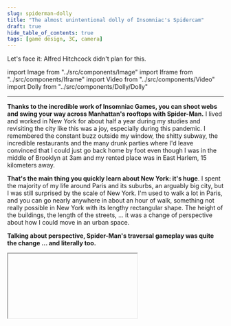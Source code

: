 ```yaml
---
slug: spiderman-dolly
title: "The almost unintentional dolly of Insomniac's Spidercam"
draft: true
hide_table_of_contents: true
tags: [game design, 3C, camera]
---
```


Let's face it: Alfred Hitchcock didn't plan for this.

<!--truncate-->

import Image from "../src/components/Image"
import Iframe from "../src/components/Iframe"
import Video from "../src/components/Video"
import Dolly from "../src/components/Dolly/Dolly"

---

**Thanks to the incredible work of Insomniac Games, you can shoot webs and swing your way across Manhattan's rooftops with Spider-Man.** I lived and worked in New York for about half a year during my studies and revisiting the city like this was a joy, especially during this pandemic. I remembered the constant buzz outside my window, the shitty subway, the incredible restaurants and the many drunk parties where I'd leave convinced that I could just go back home by foot even though I was in the middle of Brooklyn at 3am and my rented place was in East Harlem, 15 kilometers away.

**That's the main thing you quickly learn about New York: it's huge**. I spent the majority of my life around Paris and its suburbs, an arguably big city, but I was still surprised by the scale of New York. I'm used to walk a lot in Paris, and you can go nearly anywhere in about an hour of walk, something not really possible in New York with its lengthy rectangular shape. The height of the buildings, the length of the streets, ... it was a change of perspective about how I could move in an urban space.

**Talking about perspective, Spider-Man's traversal gameplay was quite the change ... and literally too.**

<Iframe srcUrl="https://giphy.com/embed/0m5fac1iC8gNhjEUzV" legend="Focus on the buildings ahead." />

This is the first thing I noticed when I started swinging: **the street seems to elongate itself with the acceleration of each swing.** Time to investigate this theory.

In the GDC talk [Concrete Jungle Gym: Building Traversal in Marvel's Spider-Man](https://youtu.be/OEaGEaCUq3g), gameplay programmer Doug Sheahan explains the requirements on a _dynamic camera_ for their mandate **"Play as a superhero movie feels"**:

> The look and feel of swinging needed to be fluid, fast, exciting and especially _cinematic_. We needed a camera that helped translate all that high-flying acrobatics and velocity into a really visceral experience for the player, something that they could just feel in their gut.

**So from a minimim amount of player input, all that speed and that perfect pendulum physics needs to be communicated to the player visually.** They are doing a lot of smart dynamic framing, like adjusting the camera pitch to the tangent of the pendulum arc as well as moving the character screen position up and down along the arc to help sensing the verticality of the pendulum.

But **for feeling the speed**, even if sound wooshes and motion will help immensely, **Insomniac developed other visual cues in order to sell changes of speed specifically.**

**Two parameters are dynamically increased in real-time according to the character's speed: FoV and follow distance** (in cinematography language: the focal length and the distance between the camera and the character).

<br/>
<Video srcVideo="img/illustrations/Dolly3.mp4" legend="Doug blesses us with debug display footage showing the dynamic control of FoV and follow distance." />
<br/>

Notice how every web shoot triggers a bump in FoV, giving us for an instant ... **a Dolly Zoom**.

<Image srcImage="img/illustrations/vertigo.gif" legend="Vertigo (1958)" />

The **Dolly Zoom** is a camera shot invented by the cameraman Irmin Roberts for **Alfred Hitchcock's Vertigo**, initially in order to convey the feeling of **acrophobia** (intensely felt by the character played by James Stewart in the film).

The principle behind the shot is very simple: **zoom in with the lens while simultaneously moving the camera backwards … or vice versa.**

<br/>
<Image srcImage="https://upload.wikimedia.org/wikipedia/commons/c/c7/Contra-zoom_aka_dolly_zoom_animation.gif" legend="A Dolly Zoom setup" />
<br/>

Since Vertigo, it has been used countless times in other movies. Unfortunately, it's often used because it looks cool rather than using it because it conveys a particular emotion in the context of the film.

Among the [best dolly zooms of all time](https://vimeo.com/84548119), you'll find the ones from **Jaws, Raging Bull or La Haine**:

<Image srcImage="https://c.tenor.com/aGjB0c7wgOYAAAAC/jaws-dolly.gif" legend="Jaws (1975)" />

<Image srcImage="https://i.gifer.com/5ZGr.gif" legend="Raging Bull (1980)"/>

<Image srcImage="https://filmschoolrejects.com/wp-content/uploads/2021/01/Fellowship-of-the-Ring-dolly-zoom.gif" legend="The Lord of the Rings: The Fellowship of the Ring (2001)" />

<Image srcImage="https://64.media.tumblr.com/a4df39f5cc65ce932ae05d6d12e3f962/tumblr_nukogo6nqd1td9opyo1_400.gifv" legend="La Haine (1995)"/>

From spotting a deadly shark, the climax of a box fight and the turning point for a group of friends, **all those shots use the Dolly Zoom for a particular effect and a particular meaning.**

**La Haine** is a movie split in two parts: first, we follow the characters in their hometown, a place they are familiar and comfortable with, shot with short focal length cameras on steadycams. But when the characters head to Paris, this Dolly Zoom shifts the camera to use a long focal length for the rest of the film, squashing perspectives and visually feedbacking the uneasiness of the characters in this environment.

You can spot dolly zooms in the camera work of video games too, sometimes as a direct recreation of the Vertigo shot.

<Iframe srcUrl="https://www.youtube.com/embed/YpTI8wpKDk8" legend="In The Last of Us 2, Abby is terrified of heights." />

<p style={{fontSize: 24, textAlign: "center", fontWeight: "bold", marginTop: 72 }}>
But why do we even have a Dolly effect in Spider-Man?
</p>

The principle behind the Dolly effect we see in Spider-Man or Vertigo is to **zoom out with the lens while moving the camera forward**. But as Doug Sheahan showed us, **the FoV and the Follow Distance both increase as the acceleration kick in: isn't this the wrong setup?**.

<br/>
<Iframe srcUrl="https://giphy.com/embed/0m5fac1iC8gNhjEUzV" legend="Do you see it better now?" />

Well no, it's still the correct setup. **As you saw in the previous shots, the subject of the dolly zoom in cinema is static, whereas Spider-Man is moving forward at 80 miles an hour (not a real value).**

**So, even if the follow distance increases, the camera is still going forward while the FoV increases in world coordinates**: this is what creates the Dolly Zoom. The increase in follow-distance actually helps maintaining the Dolly effect as long as possible since it briefly decreases the forward speed of the camera in world coordinates.

The high forward speed of Spider-Man also explains why the effect fades out so quickly and naturally too.

**Another great feature of Spider-Man improving the Dolly effect is Manhattan.** Indeed the Dolly Zoom is particularly effective in corridors, when you can observe the walls on the side changing length:

<Image srcImage="https://filmschoolrejects.com/wp-content/uploads/2021/01/Poltergeist-dolly-zoom.gif" legend="Poltergeist (1982)" />

The geometry of Manhattan coupled with Spider-Man swing high rythm creates this Dolly heartbeat, where you're constantly feeling the rush of an acceleration.

<Iframe srcUrl="https://giphy.com/embed/uLMttwMsaBIEPKmEEU" legend="Next, give us the glider of the Green Goblin please." />

**Spider-Man's camera is the quintessential example of creating a positive interaction between classic optics effects and all the properties of its world and its character.** And I can't wait to see more soon!

<!--
<Image srcImage="https://vashivisuals.com/wp-content/uploads/2014/01/Halt-Catch-Fire-Zoom.gif" legend="Halt and Catch Fire (2014-2017)" />
https://en.wikipedia.org/wiki/Dolly_zoom
https://vashivisuals.com/evolution-dolly-zoom/
https://en.wikipedia.org/wiki/Dolly_zoom
https://giphy.com/explore/the-dolly-zoom

<Iframe srcUrl="https://www.shadertoy.com/embed/tljcDK?gui=false&t=0&paused=true&muted=true" />
 -->

---

If you want to do a Dolly at home, I'll give you a bit of help. An effective dolly zoom keeps the subject exactly at the same size, while everything else scales. Thus, if we position our center on the subject, if we want to know the new camera position $x_{1}$ from the initial camera position $x_{0}$, the initial fov angle $\alpha$ and the zoom factor $z$ we want for our Dolly, the formula is:

$$
x_{1} = \frac{tan(\frac{\alpha}{2})}{tan(\frac{\alpha}{2*z})}*x_{0} = a*x_{0}
$$

You can control below the zoom factor to see how $a$ evolves on the drawing:

<Dolly />

<p style={{fontSize: 12}}>All the Spider-Man additional gameplay of this article was extracted from <a href="https://youtu.be/eEPG4TMhwtk" target="_blank" rel="noopener noreferrer">this video</a>.</p>
